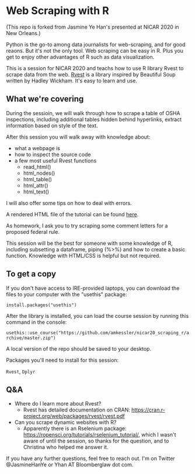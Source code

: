 # Web Scraping with R

(This repo is forked from Jasmine Ye Han's presented at NICAR 2020 in New Orleans.)

Python is the go-to among data journalists for web-scraping, and for good reaons. But it's not the only tool. Web scraping can be easy in R. Plus you get to enjoy other advantages of R such as data visualization.

This is a session for NICAR 2020 and teachs how to use R library Rvest to scrape data from the web. [Rvest](https://github.com/tidyverse/rvest) is a library inspired by Beautiful Soup written by Hadley Wickham. It's easy to learn and use. 

## What we're covering
During the sessioin, we will walk through how to scrape a table of OSHA inspections, including additional tables hidden behind hyperlinks, extract information based on style of the text. 

After this session you will walk away with knowledge about:
+ what a webpage is 
+ how to inspect the source code
+ a few most useful Rvest functions
  + read_html()
  + html_nodes()
  + html_table()
  + html_attr()
  + html_text()

I will also offer some tips on how to deal with errors.

A rendered HTML file of the tutorial can be found [here](https://rpubs.com/Jasmineyehan/582039).

As homework, I ask you to try scraping some comment letters for a proposed federal rule.

This session will be the best for someone with some knowledge of R, including subsetting a dataframe, piping (%>%) and how to create a basic function. Knowledge with HTML/CSS is helpful but not required.

## To get a copy

If you don't have access to IRE-provided laptops, you can download the files to your computer with the "usethis" package:

`install.packages("usethis")`

After the library is installed, you can load the course session by running this command in the console:

`usethis::use_course("https://github.com/amkessler/nicar20_scraping_r/archive/master.zip")`

A local version of the repo should be saved to your desktop.

Packages you'll need to install for this session:

`Rvest`, `Dplyr`

## Q&A

+ Where do I learn more about Rvest?
  + Rvest has detailed documentation on CRAN: https://cran.r-project.org/web/packages/rvest/rvest.pdf
+ Can you scrape dynamic websites with R?
  + Apparently there is an Rselenium package: https://ropensci.org/tutorials/rselenium_tutorial/, which I wasn't aware of until the session, so thanks for the question, and to Christina who helped me answer it.

If you have any further questions, feel free to reach out. I'm on Twitter @JasmineHanYe or Yhan AT Bloomberglaw dot com.
